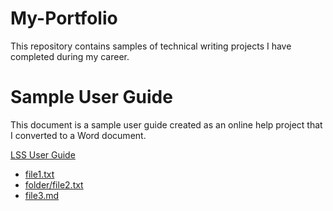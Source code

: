 # My-Portfolio
This repository contains samples of technical writing projects I have completed during my career. 
# Sample User Guide
This document is a sample user guide created as an online help project that I converted to a Word document.

[LSS User Guide](.links/lss_user_guid.docx)

- [file1.txt](./file1.txt)
- [folder/file2.txt](./folder/file2.txt)
- [file3.md](./file3.md)
